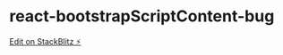 # react-bootstrapScriptContent-bug

[Edit on StackBlitz ⚡️](https://stackblitz.com/edit/react-tbuwy9)